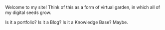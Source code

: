 

Welcome to my site! Think of this as a form of virtual garden, in which all of my digital seeds grow.

Is it a portfolio? Is it a Blog? Is it a Knowledge Base? Maybe.
